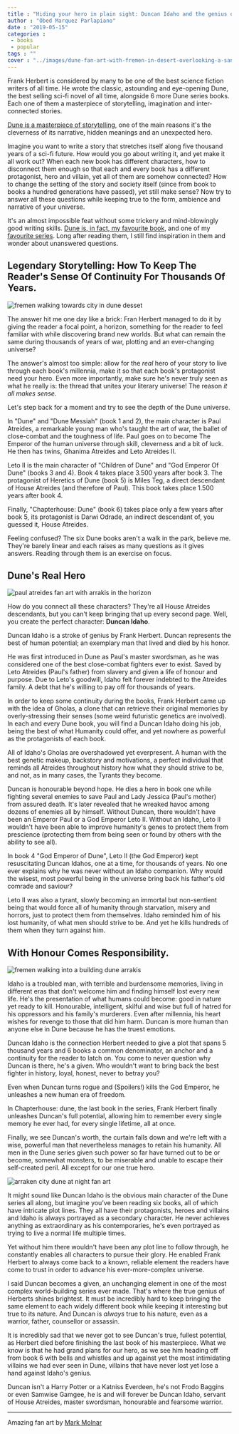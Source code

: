 ```yaml
---
title : "Hiding your hero in plain sight: Duncan Idaho and the genius of Frank Herbert's Dune"
author : "Obed Marquez Parlapiano"
date : "2019-05-15"
categories : 
 - books
 - popular
tags : ""
cover : "../images/dune-fan-art-with-fremen-in-desert-overlooking-a-sandworm.jpg"
---
```


  

Frank Herbert is considered by many to be one of the best science fiction writers of all time. He wrote the classic, astounding and eye-opening Dune, the best selling sci-fi novel of all time, alongside 6 more Dune series books. Each one of them a masterpiece of storytelling, imagination and inter-connected stories.

[Dune is a masterpiece of storytelling](https://obedparla.com/books/reviews/last-dune-thoughts-chapterhouse-journey-reading-dune/), one of the main reasons it's the cleverness of its narrative, hidden meanings and an unexpected hero.

Imagine you want to write a story that stretches itself along five thousand years of a sci-fi future. How would you go about writing it, and yet make it all work out? When each new book has different characters, how to disconnect them enough so that each and every book has a different protagonist, hero and villain, yet all of them are somehow connected? How to change the setting of the story and society itself (since from book to books a hundred generations have passed), yet still make sense? Now try to answer all these questions while keeping true to the form, ambience and narrative of your universe.

It's an almost impossible feat without some trickery and mind-blowingly good writing skills. [Dune is, in fact, my favourite book,](https://obedparla.com/books/top-10-books-2016-taught/) and one of my [favourite series](https://obedparla.com/books/my-top-5-books-of-2018-with-short-reviews-and-highlights/). Long after reading them, I still find inspiration in them and wonder about unanswered questions.

## Legendary Storytelling: How To Keep The Reader's Sense Of Continuity For Thousands Of Years.

![fremen walking towards city in dune desset](../images/fremen-walking-towards-city-in-dune-desset-1024x441.jpg)

The answer hit me one day like a brick: Fran Herbert managed to do it by giving the reader a focal point, a horizon, something for the reader to feel familiar with while discovering brand new worlds. But what can remain the same during thousands of years of war, plotting and an ever-changing universe?

The answer's almost too simple: allow for the _real_ hero of your story to live through each book's millennia, make it so that each book's protagonist need your hero. Even more importantly, make sure he's never truly seen as what he really is: the thread that unites your literary universe! The reason _it all makes sense_.

Let's step back for a moment and try to see the depth of the Dune universe.

In "Dune" and "Dune Messiah" (book 1 and 2), the main character is Paul Atreides, a remarkable young man who's taught the art of war, the ballet of close-combat and the toughness of life. Paul goes on to become The Emperor of the human universe through skill, cleverness and a bit of luck. He then has twins, Ghanima Atreides and Leto Atreides II.

Leto II is the main character of "Children of Dune" and "God Emperor Of Dune" (books 3 and 4). Book 4 takes place 3.500 years after book 3. The protagonist of Heretics of Dune (book 5) is Miles Teg, a direct descendant of House Atreides (and therefore of Paul). This book takes place 1.500 years after book 4.

Finally, "Chapterhouse: Dune" (book 6) takes place only a few years after book 5, its protagonist is Darwi Odrade, an indirect descendant of, you guessed it, House Atreides.

Feeling confused? The six Dune books aren't a walk in the park, believe me. They're barely linear and each raises as many questions as it gives answers. Reading through them is an exercise on focus.

## Dune's Real Hero

![paul atreides fan art with arrakis in the horizon](../images/paul-atreides-fan-art-with-arrakis-in-the-horizon-1024x436.jpg)

How do you connect all these characters? They're all House Atreides descendants, but you can't keep bringing that up every second page. Well, you create the perfect character: **Duncan Idaho**.

Duncan Idaho is a stroke of genius by Frank Herbert. Duncan represents the best of human potential; an exemplary man that lived and died by his honor.

He was first introduced in Dune as Paul's master swordsman, as he was considered one of the best close-combat fighters ever to exist. Saved by Leto Atreides (Paul's father) from slavery and given a life of honour and purpose. Due to Leto's goodwill, Idaho felt forever indebted to the Atreides family. A debt that he's willing to pay off for thousands of years.

In order to keep some continuity during the books, Frank Herbert came up with the idea of Gholas, a clone that can retrieve their original memories by overly-stressing their senses (some weird futuristic genetics are involved). In each and every Dune book, you will find a Duncan Idaho doing his job, being the best of what Humanity could offer, and yet nowhere as powerful as the protagonists of each book.

All of Idaho's Gholas are overshadowed yet everpresent. A human with the best genetic makeup, backstory and motivations, a perfect individual that reminds all Atreides throughout history how what they should strive to be, and not, as in many cases, the Tyrants they become.

Duncan is honourable beyond hope. He dies a hero in book one while fighting several enemies to save Paul and Lady Jessica (Paul's mother) from assured death. It's later revealed that he wreaked havoc among dozens of enemies all by himself. Without Duncan, there wouldn't have been an Emperor Paul or a God Emperor Leto II. Without an Idaho, Leto II wouldn't have been able to improve humanity's genes to protect them from prescience (protecting them from being seen or found by others with the ability to see all).

In book 4 "God Emperor of Dune", Leto II (the God Emperor) kept resuscitating Duncan Idahos, one at a time, for thousands of years. No one ever explains why he was never without an Idaho companion. Why would the wisest, most powerful being in the universe bring back his father's old comrade and saviour?

Leto II was also a tyrant, slowly becoming an immortal but non-sentient being that would force all of humanity through starvation, misery and horrors, just to protect them from themselves. Idaho reminded him of his lost humanity, of what men should strive to be. And yet he kills hundreds of them when they turn against him.

## With Honour Comes Responsibility.

![fremen walking into a building dune arrakis](../images/fremen-walking-into-a-building-dune-arrakis-1024x441.jpg)

Idaho is a troubled man, with terrible and burdensome memories, living in different eras that don't welcome him and finding himself lost every new life. He's the presentation of what humans could become: good in nature yet ready to kill. Honourable, intelligent, skilful and wise but full of hatred for his oppressors and his family's murderers. Even after millennia, his heart wishes for revenge to those that did him harm. Duncan is more human than anyone else in Dune because he has the truest emotions.

Duncan Idaho is the connection Herbert needed to give a plot that spans 5 thousand years and 6 books a common denominator, an anchor and a continuity for the reader to latch on. You come to never question why Duncan is there, he's a given. Who wouldn't want to bring back the best fighter in history, loyal, honest, never to betray you?

Even when Duncan turns rogue and (Spoilers!) kills the God Emperor, he unleashes a new human era of freedom.

In Chapterhouse: dune, the last book in the series, Frank Herbert finally unleashes Duncan's full potential, allowing him to remember every single memory he ever had, for every single lifetime, all at once.

Finally, we see Duncan's worth, the curtain falls down and we're left with a wise, powerful man that nevertheless manages to retain his humanity. All men in the Dune series given such power so far have turned out to be or become, somewhat monsters, to be miserable and unable to escape their self-created peril. All except for our one true hero.

![arraken city dune at night fan art](../images/arraken-city-dune-at-night-fan-art-1024x610.jpg)

It might sound like Duncan Idaho is the obvious main character of the Dune series all along, but imagine you've been reading six books, all of which have intricate plot lines. They all have their protagonists, heroes and villains and Idaho is always portrayed as a secondary character. He never achieves anything as extraordinary as his contemporaries, he's even portrayed as trying to live a normal life multiple times.

Yet without him there wouldn't have been any plot line to follow through, he constantly enables all characters to pursue their glory. He enabled Frank Herbert to always come back to a known, reliable element the readers have come to trust in order to advance his ever-more-complex universe.

I said Duncan becomes a given, an unchanging element in one of the most complex world-building series ever made. That's where the true genius of Herberts shines brightest. It must be incredibly hard to keep bringing the same element to each widely different book while keeping it interesting but true to its nature. And Duncan is _always_ true to his nature, even as a warrior, father, counsellor or assassin.

It is incredibly sad that we never got to see Duncan's true, fullest potential, as Herbert died before finishing the last book of his masterpiece. What we know is that he had grand plans for our hero, as we see him heading off from book 6 with bells and whistles and up against yet the most intimidating villains we had ever seen in Dune, villains that have never lost yet lose a hand against Idaho's genius.

Duncan isn't a Harry Potter or a Katniss Everdeen, he's not Frodo Baggins or even Samwise Gamgee, he is and will forever be Duncan Idaho, servant of House Atreides, master swordsman, honourable and fearsome warrior.

* * *

Amazing fan art by [Mark Molnar](http://momarkmagic.blogspot.com/)
